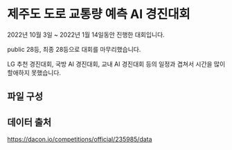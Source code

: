 # 제주도 도로 교통량 예측 AI 경진대회

2022년 10월 3일 ~ 2022년 1월 14일동안 진행한 대회입니다.

public 28등, 최종 28등으로 대회를 마무리했습니다.

LG 추천 경진대회, 국방 AI 경진대회, 교내 AI 경진대회 등의 일정과 겹쳐서 시간을 많이 할애하지 못했습니다.

## 파일 구성

## 데이터 출처
https://dacon.io/competitions/official/235985/data